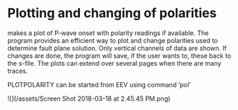 # Plotting and changing of polarities

makes a plot of P-wave onset with polarity readings if available. The program provides an efficient way to plot and change polarities used to determine fault plane solution. Only vertical channels of data are shown. If changes are done, the program will save, if the user wants to, these back to the s-file. The plots can extend over several pages when there are many traces.

PLOTPOLARITY can be started from EEV using command ’pol’

![](/assets/Screen Shot 2018-03-18 at 2.45.45 PM.png)



